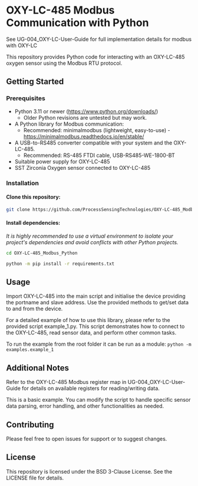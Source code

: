 # OXY-LC-485 Modbus Communication with Python

See UG-004_OXY-LC-User-Guide for full implementation details for modbus with OXY-LC

This repository provides Python code for interacting with an OXY-LC-485 oxygen sensor using the Modbus RTU protocol.

## Getting Started

### Prerequisites

- Python 3.11 or newer (https://www.python.org/downloads/)
    - Older Python revisions are untested but may work.
- A Python library for Modbus communication:
    - Recommended: minimalmodbus (lightweight, easy-to-use) - https://minimalmodbus.readthedocs.io/en/stable/
- A USB-to-RS485 converter compatible with your system and the OXY-LC-485.
    - Recommended: RS-485 FTDI cable, USB-RS485-WE-1800-BT
- Suitable power supply for OXY-LC-485
- SST Zirconia Oxygen sensor connected to OXY-LC-485


### Installation

#### Clone this repository:


```bash
git clone https://github.com/ProcessSensingTechnologies/OXY-LC-485_Modbus_Python.git
```

#### Install dependencies:

*It is highly recommended to use a virtual environment to isolate your project's dependencies and avoid conflicts with other Python projects.*
```Bash
cd OXY-LC-485_Modbus_Python

python -m pip install -r requirements.txt
```
## Usage
Import OXY-LC-485 into the main script and initialise the device providing the portname and slave address. Use the provided methods to get/set data to and from the device.

For a detailed example of how to use this library, please refer to the provided script example_1.py. This script demonstrates how to connect to the OXY-LC-485, read sensor data, and perform other common tasks.

To run the example from the root folder it can be run as a module: `python -m examples.example_1`

## Additional Notes

Refer to the OXY-LC-485 Modbus register map in UG-004_OXY-LC-User-Guide for details on available registers for reading/writing data.

This is a basic example. You can modify the script to handle specific sensor data parsing, error handling,  and other functionalities as needed.

## Contributing

Please feel free to open issues for support or to suggest changes.

## License

This repository is licensed under the BSD 3-Clause License. See the LICENSE file for details.
